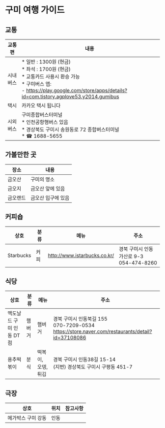 
# 구미 여행 가이드

## 교통

교통편| 내용  
--------|---------------------------------------------------------------------------------------------------
시내버스 |* 일반 : 1300원 (현금)<br>* 좌석 : 1700원 (현금)  <br>* 교통카드 사용시 환승 가능<br>* 구미버스 앱:<br>  - https://play.google.com/store/apps/details?id=com.tistory.agplove53.y2014.gumibus<br> 
택시     | 카카오 택시 됩니다  
시외버스 | 구미종합버스터미널<br>* 인천공항행버스 있음<br>* 경상북도 구미시 송원동로 72 종합버스터미널<br>* ☎ 1688-5655


## 가볼만한 곳

장소    | 내용
--------|----------------------------------------------
금오산  | 구미의 명소
금오지  | 금오산 앞에 있음
금오랜드| 금오산 입구에 있음



## 커피숍
상호                   | 분류   | 메뉴             | 주소
---------------------- |-------|------------------|-------------------------------
Starbucks              | 커피  | http://www.istarbucks.co.kr/ | 경북 구미시 인동가산로 9-3<br>054-474-8260


## 식당
상호                   | 분류   | 메뉴             | 주소
---------------------- |-------|------------------|-------------------------------
맥도날드 구미 인동 DT점 | 햄버거 | 햄버거            |경북 구미시 인동북길 155<br>070-7209-0534<br>https://store.naver.com/restaurants/detail?id=37108086
용추떡볶이          |분식   | 떡복이, 오뎅, 튀김 |경북 구미시 인동38길 15-14 <br> (지번) 경상북도 구미시 구평동 451-7|


## 극장
상호               | 위치         | 참고사항
-------------------|--------------|--------------------------------
메가박스 구미 강동  |인동           |          
